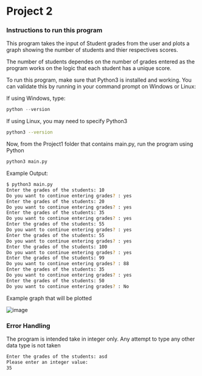# Project 2

### Instructions to run this program 

This program takes the input of Student grades from the user and plots a graph showing the number of students and thier respectives scores.

The number of students dependes on the number of grades entered as the program works on the logic that each student has a unique score.

To run this program, make sure that Python3 is installed and working. You can validate this by running in your command prompt on Windows or Linux:

If using Windows, type:
```powershell
python --version
```

If using Linux, you may need to specify Python3
```bash
python3 --version
```

Now, from the Project1 folder that contains main.py, run the program using Python

```bash
python3 main.py
```

Example Output: 
```bash
$ python3 main.py
Enter the grades of the students: 10
Do you want to continue entering grades? : yes
Enter the grades of the students: 20
Do you want to continue entering grades? : yes
Enter the grades of the students: 35
Do you want to continue entering grades? : yes
Enter the grades of the students: 55
Do you want to continue entering grades? : yes
Enter the grades of the students: 55
Do you want to continue entering grades? : yes
Enter the grades of the students: 100
Do you want to continue entering grades? : yes
Enter the grades of the students: 99
Do you want to continue entering grades? : 88
Enter the grades of the students: 35
Do you want to continue entering grades? : yes
Enter the grades of the students: 50
Do you want to continue entering grades? : No
```

Example graph that will be plotted


![image](https://user-images.githubusercontent.com/77366582/111070336-b53cd600-84a7-11eb-8a9d-0dd842711208.png)


### Error Handling

The program is intended take in integer only. Any attempt to type any other data type is not taken
```bash
Enter the grades of the students: asd
Please enter an integer value: 
35
```

